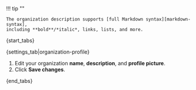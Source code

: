 !!! tip ""

    The organization description supports [full Markdown syntax][markdown-syntax],
    including **bold**/*italic*, links, lists, and more.

{start_tabs}

{settings_tab|organization-profile}

1. Edit your organization **name**, **description**, and **profile picture**.
1. Click **Save changes**.

{end_tabs}

[markdown-syntax]: /help/format-your-message-using-markdown
